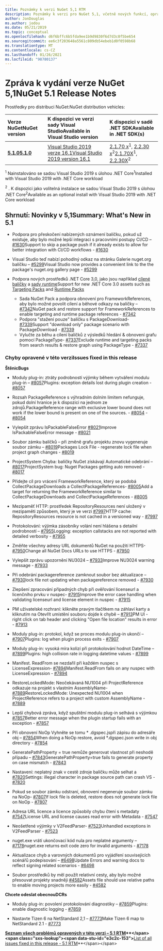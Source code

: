 ```yaml
---
title: Poznámky k verzi NuGet 5,1 RTM
description: Poznámky k verzi pro NuGet 5,1, včetně nových funkcí, oprav chyb a chcete odeslat obecnou.
author: JonDouglas
ms.author: jodou
ms.date: 05/21/2019
ms.topic: conceptual
ms.openlocfilehash: d6f6bffc6b5fda9ee1b9d9830f6d7d3c0f5be654
ms.sourcegitcommit: ee6c3f203648a5561c809db54ebeb1d0f0598b68
ms.translationtype: MT
ms.contentlocale: cs-CZ
ms.lasthandoff: 01/26/2021
ms.locfileid: "98780137"
---
```

# <a name="nuget-51-release-notes"></a><span data-ttu-id="e3c2c-103">Zpráva k vydání verze NuGet 5,1</span><span class="sxs-lookup"><span data-stu-id="e3c2c-103">NuGet 5.1 Release Notes</span></span>

<span data-ttu-id="e3c2c-104">Prostředky pro distribuci NuGet:</span><span class="sxs-lookup"><span data-stu-id="e3c2c-104">NuGet distribution vehicles:</span></span>

| <span data-ttu-id="e3c2c-105">Verze NuGet</span><span class="sxs-lookup"><span data-stu-id="e3c2c-105">NuGet version</span></span> | <span data-ttu-id="e3c2c-106">K dispozici ve verzi sady Visual Studio</span><span class="sxs-lookup"><span data-stu-id="e3c2c-106">Available in Visual Studio version</span></span>| <span data-ttu-id="e3c2c-107">K dispozici v sadě .NET SDK</span><span class="sxs-lookup"><span data-stu-id="e3c2c-107">Available in .NET SDK(s)</span></span>|
|:---|:---|:---|
| [<span data-ttu-id="e3c2c-108">**5.1.0**</span><span class="sxs-lookup"><span data-stu-id="e3c2c-108">**5.1.0**</span></span>](https://nuget.org/downloads) | [<span data-ttu-id="e3c2c-109">Visual Studio 2019 verze 16,1</span><span class="sxs-lookup"><span data-stu-id="e3c2c-109">Visual Studio 2019 version 16.1</span></span>](https://visualstudio.microsoft.com/downloads/) | <span data-ttu-id="e3c2c-110">[2.1.70 x](https://dotnet.microsoft.com/download/dotnet-core/2.1)<sup>1</sup>, [2.2.30 x](https://dotnet.microsoft.com/download/dotnet-core/2.2)<sup>2</sup></span><span class="sxs-lookup"><span data-stu-id="e3c2c-110">[2.1.70X](https://dotnet.microsoft.com/download/dotnet-core/2.1)<sup>1</sup>, [2.2.30X](https://dotnet.microsoft.com/download/dotnet-core/2.2)<sup>2</sup></span></span> |

<span data-ttu-id="e3c2c-111"><sup>1</sup> Nainstalováno se sadou Visual Studio 2019 s úlohou .NET Core</span><span class="sxs-lookup"><span data-stu-id="e3c2c-111"><sup>1</sup>Installed with Visual Studio 2019 with .NET Core workload</span></span> 

<span data-ttu-id="e3c2c-112"><sup>2</sup> . K dispozici jako volitelná instalace se sadou Visual Studio 2019 s úlohou .NET Core</span><span class="sxs-lookup"><span data-stu-id="e3c2c-112"><sup>2</sup>Available as an optional install with Visual Studio 2019 with .NET Core workload</span></span>

## <a name="summary-whats-new-in-51"></a><span data-ttu-id="e3c2c-113">Shrnutí: Novinky v 5,1</span><span class="sxs-lookup"><span data-stu-id="e3c2c-113">Summary: What's New in 5.1</span></span>

* <span data-ttu-id="e3c2c-114">Podpora pro přeskočení nabízených oznámení balíčku, pokud už existuje, aby bylo možné lepší integraci s pracovními postupy CI/CD – [#1630](https://github.com/NuGet/Home/issues/1630#issuecomment-483461100)</span><span class="sxs-lookup"><span data-stu-id="e3c2c-114">Support to skip a package push if it already exists to allow for better integration with CI/CD workflows - [#1630](https://github.com/NuGet/Home/issues/1630#issuecomment-483461100)</span></span>

* <span data-ttu-id="e3c2c-115">Visual Studio teď nabízí pohodlný odkaz na stránku Galerie nuget.org balíčku – [#5299](https://github.com/NuGet/Home/issues/5299#issuecomment-494458510)</span><span class="sxs-lookup"><span data-stu-id="e3c2c-115">Visual Studio now provides a convenient link to the the package's nuget.org gallery page - [#5299](https://github.com/NuGet/Home/issues/5299#issuecomment-494458510)</span></span>

* <span data-ttu-id="e3c2c-116">Podpora nových prostředků .NET Core 3,0, jako jsou například [cílené balíčky](https://github.com/dotnet/cli/issues/10006) a [sady runtime](https://github.com/dotnet/cli/issues/10007)</span><span class="sxs-lookup"><span data-stu-id="e3c2c-116">Support for new .NET Core 3.0 assets such as [Targeting Packs](https://github.com/dotnet/cli/issues/10006) and [Runtime Packs](https://github.com/dotnet/cli/issues/10007)</span></span>
  * <span data-ttu-id="e3c2c-117">Sada NuGet Pack a podpora obnovení pro FrameworkReferences, aby bylo možné povolit cílení a běhové odkazy na balíčky – [#7342](https://github.com/NuGet/Home/issues/7342)</span><span class="sxs-lookup"><span data-stu-id="e3c2c-117">NuGet pack and restore support for FrameworkReferences to enable targeting and runtime package references - [#7342](https://github.com/NuGet/Home/issues/7342)</span></span>
  * <span data-ttu-id="e3c2c-118">Podpora "stažení pouze" balíčku s PackageDownload- [#7339](https://github.com/NuGet/Home/issues/7339)</span><span class="sxs-lookup"><span data-stu-id="e3c2c-118">Support "download only" package scenario with PackageDownload - [#7339](https://github.com/NuGet/Home/issues/7339)</span></span>
  * <span data-ttu-id="e3c2c-119">Vylučte za běhu a cílení balíčků z výsledků hledání & obnovení grafu pomocí PackageType- [#7337](https://github.com/NuGet/Home/issues/7337)</span><span class="sxs-lookup"><span data-stu-id="e3c2c-119">Exclude runtime and targeting packs from search results & restore graph using PackageType - [#7337](https://github.com/NuGet/Home/issues/7337)</span></span>

### <a name="issues-fixed-in-this-release"></a><span data-ttu-id="e3c2c-120">Chyby opravené v této verzi</span><span class="sxs-lookup"><span data-stu-id="e3c2c-120">Issues fixed in this release</span></span>

<span data-ttu-id="e3c2c-121">**Štěnic**</span><span class="sxs-lookup"><span data-stu-id="e3c2c-121">**Bugs**</span></span>

* <span data-ttu-id="e3c2c-122">Moduly plug-in: ztráty podrobností výjimky během vytváření modulu plug-in – [#8057](https://github.com/NuGet/Home/issues/8057)</span><span class="sxs-lookup"><span data-stu-id="e3c2c-122">Plugins:  exception details lost during plugin creation - [#8057](https://github.com/NuGet/Home/issues/8057)</span></span>

* <span data-ttu-id="e3c2c-123">Rozsah PackageReference s výhradním dolním limitem nefunguje, pokud dolní hranice je k dispozici na jednom ze zdrojů.</span><span class="sxs-lookup"><span data-stu-id="e3c2c-123">PackageReference range with exclusive lower bound does not work if the lower bound is present on one of the sources.</span></span><span data-ttu-id="e3c2c-124"> - [#8054](https://github.com/NuGet/Home/issues/8054)</span><span class="sxs-lookup"><span data-stu-id="e3c2c-124"> - [#8054](https://github.com/NuGet/Home/issues/8054)</span></span>

* <span data-ttu-id="e3c2c-125">Vylepšit zprávu IsPackableFalseError [#8021](https://github.com/NuGet/Home/issues/8021)</span><span class="sxs-lookup"><span data-stu-id="e3c2c-125">Improve IsPackableFalseError message - [#8021](https://github.com/NuGet/Home/issues/8021)</span></span>

* <span data-ttu-id="e3c2c-126">Soubor zámku balíčků – při změně grafu projektu znovu vygeneruje soubor zámku – [#8019](https://github.com/NuGet/Home/issues/8019)</span><span class="sxs-lookup"><span data-stu-id="e3c2c-126">Packages Lock File - regenerate lock file when project graph changes - [#8019](https://github.com/NuGet/Home/issues/8019)</span></span>

* <span data-ttu-id="e3c2c-127">ProjectSystem Chyba: balíčky NuGet získávají Automatické odebrání – [#8017](https://github.com/NuGet/Home/issues/8017)</span><span class="sxs-lookup"><span data-stu-id="e3c2c-127">ProjectSystem bug: Nuget Packages getting auto removed - [#8017](https://github.com/NuGet/Home/issues/8017)</span></span>

* <span data-ttu-id="e3c2c-128">Přidejte cíl pro vrácení FrameworkReference, který se podobá CollectPackageDownloads a CollectPackageReferences- [#8005](https://github.com/NuGet/Home/issues/8005)</span><span class="sxs-lookup"><span data-stu-id="e3c2c-128">Add a target for returning the FrameworkReference similar to CollectPackageDownloads and CollectPackageReferences - [#8005](https://github.com/NuGet/Home/issues/8005)</span></span>

* <span data-ttu-id="e3c2c-129">Mezipaměť HTTP: prostředek RepositoryResources není uložený v mezipaměti způsobem, který je ve verzi [#7997](https://github.com/NuGet/Home/issues/7997)</span><span class="sxs-lookup"><span data-stu-id="e3c2c-129">HTTP cache:  RepositoryResources resource is not cached in a versioned way - [#7997](https://github.com/NuGet/Home/issues/7997)</span></span>

* <span data-ttu-id="e3c2c-130">Protokolování: výjimka zásobníky volání není hlášena s detailní podrobností – [#7955](https://github.com/NuGet/Home/issues/7955)</span><span class="sxs-lookup"><span data-stu-id="e3c2c-130">Logging:  exception callstacks are not reported with detailed verbosity - [#7955](https://github.com/NuGet/Home/issues/7955)</span></span>

* <span data-ttu-id="e3c2c-131">Změňte všechny adresy URL dokumentů NuGet na použití HTTPS- [#7950](https://github.com/NuGet/Home/issues/7950)</span><span class="sxs-lookup"><span data-stu-id="e3c2c-131">Change all NuGet Docs URLs to use HTTPS - [#7950](https://github.com/NuGet/Home/issues/7950)</span></span>

* <span data-ttu-id="e3c2c-132">Vylepšit zprávu upozornění NU3024 – [#7933](https://github.com/NuGet/Home/issues/7933)</span><span class="sxs-lookup"><span data-stu-id="e3c2c-132">Improve NU3024 warning message - [#7933](https://github.com/NuGet/Home/issues/7933)</span></span>

* <span data-ttu-id="e3c2c-133">Při odebrání packagereference zamknout soubor bez aktualizace – [#7930](https://github.com/NuGet/Home/issues/7930)</span><span class="sxs-lookup"><span data-stu-id="e3c2c-133">lock file not updating when packagereference removed - [#7930](https://github.com/NuGet/Home/issues/7930)</span></span>

* <span data-ttu-id="e3c2c-134">Zlepšení zpracování případných chyb při ověřování licenseurl a licenčního prvku v nuspec- [#7915](https://github.com/NuGet/Home/issues/7915)</span><span class="sxs-lookup"><span data-stu-id="e3c2c-134">Improve the error case handling when validating licenseurl and license element in nuspec - [#7915](https://github.com/NuGet/Home/issues/7915)</span></span>

* <span data-ttu-id="e3c2c-135">PM uživatelské rozhraní: klikněte pravým tlačítkem na záhlaví karty a kliknutím na Otevřít umístění souboru dojde k chybě – [#7913](https://github.com/NuGet/Home/issues/7913)</span><span class="sxs-lookup"><span data-stu-id="e3c2c-135">PM UI - right click on tab header and clicking "Open file location" results in error - [#7913](https://github.com/NuGet/Home/issues/7913)</span></span>

* <span data-ttu-id="e3c2c-136">Moduly plug-in: protokol, když se proces modulu plug-in ukončí – [#7907](https://github.com/NuGet/Home/issues/7907)</span><span class="sxs-lookup"><span data-stu-id="e3c2c-136">Plugins:  log when plugin process exits - [#7907](https://github.com/NuGet/Home/issues/7907)</span></span>

* <span data-ttu-id="e3c2c-137">Moduly plug-in: vysoká míra kolizí při protokolování hodnot DateTime – [#7899](https://github.com/NuGet/Home/issues/7899)</span><span class="sxs-lookup"><span data-stu-id="e3c2c-137">Plugins:  high collision rate in logging datetime values - [#7899](https://github.com/NuGet/Home/issues/7899)</span></span>

* <span data-ttu-id="e3c2c-138">Manifest. ReadFrom se nezdařil při každém nuspec s LicenseExpression- [#7894](https://github.com/NuGet/Home/issues/7894)</span><span class="sxs-lookup"><span data-stu-id="e3c2c-138">Manifest.ReadFrom fails on any nuspec with LicenseExpression - [#7894](https://github.com/NuGet/Home/issues/7894)</span></span>

* <span data-ttu-id="e3c2c-139">RestoreLockedMode: Neočekávaná NU1004 při ProjectReference odkazuje na projekt s vlastním AssemblyName- [#7889](https://github.com/NuGet/Home/issues/7889)</span><span class="sxs-lookup"><span data-stu-id="e3c2c-139">RestoreLockedMode: Unexpected NU1004 when ProjectReference refers to a project with custom AssemblyName - [#7889](https://github.com/NuGet/Home/issues/7889)</span></span>

* <span data-ttu-id="e3c2c-140">Lepší chybová zpráva, když spuštění modulu plug-in selhává s výjimkou [#7857](https://github.com/NuGet/Home/issues/7857)</span><span class="sxs-lookup"><span data-stu-id="e3c2c-140">Better error message when the plugin startup fails with an exception - [#7857](https://github.com/NuGet/Home/issues/7857)</span></span>

* <span data-ttu-id="e3c2c-141">Při obnovení NoOp Vyhněte se tomu \* .dgspec.jspři zápisu do adresáře obj – [#7854](https://github.com/NuGet/Home/issues/7854)</span><span class="sxs-lookup"><span data-stu-id="e3c2c-141">When doing a NoOp restore, avoid \*.dgspec.json write in obj directory - [#7854](https://github.com/NuGet/Home/issues/7854)</span></span>

* <span data-ttu-id="e3c2c-142">GeneratePathProperty = true nemůže generovat vlastnost při neshodě případu – [#7843](https://github.com/NuGet/Home/issues/7843)</span><span class="sxs-lookup"><span data-stu-id="e3c2c-142">GeneratePathProperty=true fails to generate property on case mismatch - [#7843](https://github.com/NuGet/Home/issues/7843)</span></span>

* <span data-ttu-id="e3c2c-143">Nastavení: neplatný znak v cestě zdroje balíčku může selhat a [#7820](https://github.com/NuGet/Home/issues/7820)</span><span class="sxs-lookup"><span data-stu-id="e3c2c-143">Settings:  illegal character in package source path can crash VS - [#7820](https://github.com/NuGet/Home/issues/7820)</span></span>

* <span data-ttu-id="e3c2c-144">Pokud se soubor zámku odstraní, obnovení negeneruje soubor zámku na NoOp- [#7807](https://github.com/NuGet/Home/issues/7807)</span><span class="sxs-lookup"><span data-stu-id="e3c2c-144">If lock file is deleted, restore does not generate lock file on NoOp  - [#7807](https://github.com/NuGet/Home/issues/7807)</span></span>

* <span data-ttu-id="e3c2c-145">Adresa URL licence a licence způsobily chybu čtení s metadaty [#7547](https://github.com/NuGet/Home/issues/7547)</span><span class="sxs-lookup"><span data-stu-id="e3c2c-145">License URL and license causes read error with Metadata - [#7547](https://github.com/NuGet/Home/issues/7547)</span></span>

* <span data-ttu-id="e3c2c-146">Neošetřené výjimky v V2FeedParser- [#7523](https://github.com/NuGet/Home/issues/7523)</span><span class="sxs-lookup"><span data-stu-id="e3c2c-146">Unhandled exceptions in V2FeedParser - [#7523](https://github.com/NuGet/Home/issues/7523)</span></span>

* <span data-ttu-id="e3c2c-147">nuget.exe vrátí ukončovací kód nula pro neplatné argumenty – [#7178](https://github.com/NuGet/Home/issues/7178)</span><span class="sxs-lookup"><span data-stu-id="e3c2c-147">nuget.exe returns exit code zero for invalid arguments - [#7178](https://github.com/NuGet/Home/issues/7178)</span></span>

* <span data-ttu-id="e3c2c-148">Aktualizace chyb a varovných dokumentů pro vyjádření souvisejících scénářů podepisování – [#6498](https://github.com/NuGet/Home/issues/6498)</span><span class="sxs-lookup"><span data-stu-id="e3c2c-148">Update Errors and warning docs to reflect signing related scenarios - [#6498](https://github.com/NuGet/Home/issues/6498)</span></span>

* <span data-ttu-id="e3c2c-149">Soubor prostředků by měl použít relativní cesty, aby bylo možné přesouvat projekty snadněji [#4582](https://github.com/NuGet/Home/issues/4582)</span><span class="sxs-lookup"><span data-stu-id="e3c2c-149">Assets file should use relative paths to enable moving projects more easily - [#4582](https://github.com/NuGet/Home/issues/4582)</span></span>

<span data-ttu-id="e3c2c-150">**Chcete odeslat obecnou**</span><span class="sxs-lookup"><span data-stu-id="e3c2c-150">**DCRs**</span></span>

* <span data-ttu-id="e3c2c-151">Moduly plug-in: povolení protokolování diagnostiky – [#7859](https://github.com/NuGet/Home/issues/7859)</span><span class="sxs-lookup"><span data-stu-id="e3c2c-151">Plugins:  enable diagnostic logging - [#7859](https://github.com/NuGet/Home/issues/7859)</span></span>

* <span data-ttu-id="e3c2c-152">Nastavte Tizen 6 na NetStandard 2,1 – [#7773](https://github.com/NuGet/Home/issues/7773)</span><span class="sxs-lookup"><span data-stu-id="e3c2c-152">Make Tizen 6 map to NetStandard 2.1 - [#7773](https://github.com/NuGet/Home/issues/7773)</span></span>

<span data-ttu-id="e3c2c-153">**[Seznam všech problémů opravených v této verzi – 5,1 RTM](https://github.com/nuget/home/issues?q=is%3Aissue+is%3Aclosed+milestone%3A%225.1")**</span><span class="sxs-lookup"><span data-stu-id="e3c2c-153">**[List of all issues fixed in this release - 5.1 RTM](https://github.com/nuget/home/issues?q=is%3Aissue+is%3Aclosed+milestone%3A%225.1")**</span></span>
